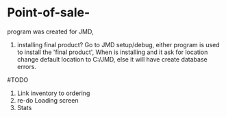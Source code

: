 # Point-of-sale-

program was created for JMD, 

1) installing final product? 
Go to JMD setup/debug, either program is used to install the 'final product', When is installing and it ask for location change default location to C:/JMD, else it will have create database errors.

#TODO
1. Link inventory to ordering
2. re-do Loading screen
3. Stats
